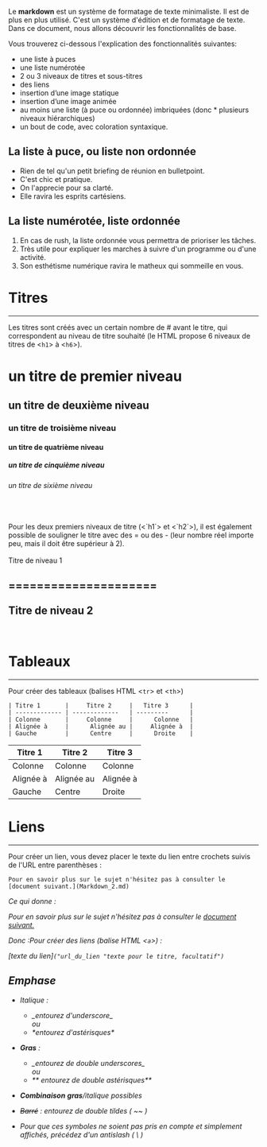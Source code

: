 Le **markdown** est un système de formatage de texte minimaliste. Il est de plus en plus utilisé. C'est un système d'édition et de formatage de texte. Dans ce document, nous allons découvrir les fonctionnalités de base.

 Vous trouverez ci-dessous l'explication des fonctionnalités suivantes:


* une liste à puces
* une liste numérotée
* 2 ou 3 niveaux de titres et sous-titres
* des liens
* insertion d’une image statique
* insertion d’une image animée
* au moins une liste (à puce ou ordonnée) imbriquées (donc * plusieurs niveaux hiérarchiques)
* un bout de code, avec coloration syntaxique.


## La liste à puce, ou liste non ordonnée


* Rien de tel qu'un petit briefing de réunion en bulletpoint.
* C'est chic et pratique.  
* On l'apprecie pour sa clarté.
* Elle ravira les esprits cartésiens.

## La liste numérotée, liste ordonnée
1. En cas de rush, la liste ordonnée vous permettra de prioriser les tâches.
2. Très utile pour expliquer les marches à suivre d'un programme ou d'une activité.
3. Son esthétisme numérique ravira le matheux qui sommeille en vous.


# Titres
---------


Les titres sont créés avec un certain nombre de # avant le titre, qui correspondent au niveau de titre souhaité (le HTML propose 6 niveaux de titres de <`h1`> à <`h6`>).

# un titre de premier niveau
## un titre de deuxième niveau
### un titre de troisième niveau
#### un titre de quatrième niveau
##### un titre de cinquième niveau
###### un titre de sixième niveau

<br>
<br>
Pour les deux premiers niveaux de titre (<`h1`> et <`h2`>), il est également possible de souligner le titre avec des = ou des - (leur nombre réel importe peu, mais il doit être supérieur à 2).

<br>
<br>
Titre de niveau 1

=====================
<br>
<br>
Titre de niveau 2
-------------------
<br>

# Tableaux
-----------

Pour créer des tableaux (balises HTML <`tr`> et <`th`>)
<br>

```
| Titre 1       |     Titre 2     |   Titre 3      |
| ------------- | -------------   | ---------      |
| Colonne       |     Colonne     |      Colonne   |
| Alignée à     |      Alignée au |     Alignée à  |
| Gauche        |      Centre     |      Droite    |
```

| Titre 1       |     Titre 2     |   Titre 3      |
| ------------- | -------------   | ---------      |
| Colonne       |     Colonne     |      Colonne   |
| Alignée à     |      Alignée au |     Alignée à  |
| Gauche        |      Centre     |      Droite    |


# Liens
---------

Pour créer un lien, vous devez placer le texte du lien entre crochets suivis de l'URL entre parenthèses :

`Pour en savoir plus sur le sujet n'hésitez pas à consulter le [document suivant.](Markdown_2.md)`

<em>Ce qui donne<em> :

Pour en savoir plus sur le sujet n'hésitez pas à consulter le [document suivant.](Markdown_2.md)
<br>


<em>Donc<em> :Pour créer des liens (balise HTML <`a`>) :

[texte du lien]`("url_du_lien "texte pour le titre, facultatif")`

## Emphase

* _Italique_ :
  * \_entourez d'underscore\_ <br/>
  ou <br/>
  * \*entourez d'astérisques\*

* __Gras__ :
  * \__entourez de double underscores\__ <br/>
  ou <br/>
  * \*\* entourez de double astérisques\*\*

* *__Combinaison__* __gras__/*italique* possibles

* ~~Barré~~ : entourez de double tildes ( ~~ )   
* Pour que ces symboles ne soient pas pris en compte et simplement affichés, précédez d'un antislash ( \\ )
